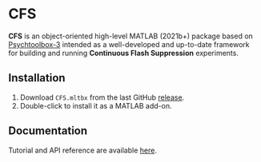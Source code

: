 # CFS
**CFS** is an object-oriented high-level MATLAB (2021b+) package based on [Psychtoolbox-3](http://psychtoolbox.org/) intended as a well-developed and up-to-date framework for building and running **Continuous Flash Suppression** experiments.

## Installation
1. Download `CFS.mltbx` from the last GitHub [release](https://github.com/Mudrik-Lab/CFS/releases).
2. Double-click to install it as a MATLAB add-on.

## Documentation
Tutorial and API reference are available [here](https://www.notion.so/genuster/CFS-b411d6868230472791e59083a5fd1390).